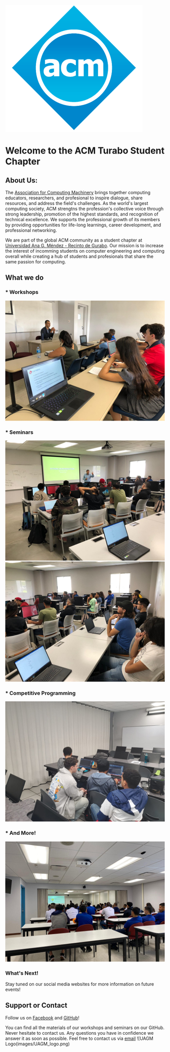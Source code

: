 ![ACM Logo](images/ACM_logo.png)
# Welcome to the ACM Turabo Student Chapter

## About Us:

The [Association for Computing Machinery](https://www.acm.org) brings together computing educators, researchers, and profesional to inspire dialogue, share resources, and address the field's challenges. As the world's largest computing society, ACM strengtns the profession's collective voice through strong leadership, promotion of the highest standards, and recognition of technical excellence. We supports the professional growth of its members by providing opportunities for life-long learnings, career development, and professional networking.

We are part of the global ACM community as a student chapter at [Universidad Ana G. Méndez - Recinto de Gurabo](http://gurabo.uagm.edu). Our mission is to increase the interest of incomming students on computer engineering and computing overall while creating a hub of students and profesionals that share the same passion for computing.

## What we do

### * Workshops
![Workshop](images/cybersecurity_workshop.JPEG)

### * Seminars
![Python Workshop Professor](images/python_workshop_prof.JPEG)
![Python Workshop Members](images/python_workshop_members.JPEG)

### * Competitive Programming
![Competitive Programming](images/members_programming.JPEG)

### * And More!
![Orientation Speeches](images/school_visits_presentation.JPEG)

### What's Next!
Stay tuned on our social media websites for more information on future events!

## Support or Contact

Follow us on [Facebook](https://www.facebook.com/ACMTuraboChapter) and [GitHub](https://github.com/ACM-Turabo)!

You can find all the materials of our workshops and seminars on our GitHub.
Never hesitate to contact us. Any questions you have in confidence we answer it as soon as possible. Feel free to contact us via [email](mailto:acm.utchapter@gmail.com)
![UAGM Logo\(images/UAGM_logo.png)
